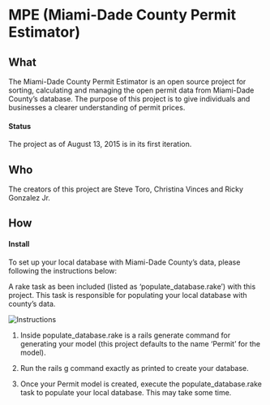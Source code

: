# MPE (Miami-Dade County Permit Estimator)

## What
The Miami-Dade County Permit Estimator is an open source project for sorting, calculating
and managing the open permit data from Miami-Dade County’s database. The purpose of
this project is to give individuals and businesses a clearer understanding of permit
prices.

#### Status
The project as of August 13, 2015 is in its first iteration.

## Who
The creators of this project are Steve Toro, Christina Vinces and Ricky Gonzalez Jr.

## How
#### Install
To set up your local database with Miami-Dade County’s data, please following the
instructions below:

A rake task as been included (listed as ‘populate_database.rake’) with this
project. This task is responsible for populating your local database with county’s
data.

![Instructions](http://i.imgur.com/cLGOUO9.png)

1. Inside populate_database.rake is a rails generate command for generating your model
(this project defaults to the name ‘Permit’ for the model).

2. Run the rails g command exactly as printed to create your database.

3. Once your Permit model is created, execute the populate_database.rake task to
populate your local database. This may take some time.
